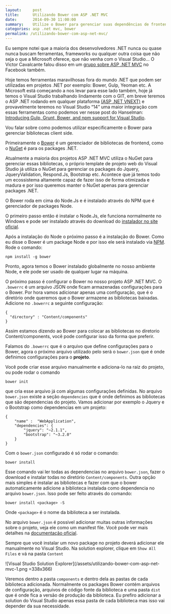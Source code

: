 ```yaml
---
layout:     post
title:      Utilizando Bower com ASP .NET MVC
date:       2014-09-30 11:00:00
summary:    Utilize o Bower para gerenciar suas dependências de frontend e seja mais feliz
categories: asp .net mvc, bower
permalink: /utilizando-bower-com-asp-net-mvc/
---
```


Eu sempre notei que a maioria dos desenvolvedores .NET nunca ou quase nunca buscam ferramentas, frameworks ou qualquer outra coisa que não seja o que a Microsoft oferece, que não venha com o Visual Studio... O Victor Cavalcante falou disso em um [grupo sobre ASP .NET MVC](https://www.facebook.com/groups/aspnetmvcbr/permalink/713959755348640/) no Facebook também.

Hoje temos ferramentas maravilhosas fora do mundo .NET que podem ser utilizadas em projetos .NET por exemplo: Bower, Gulp, Yeoman etc. A Microsoft está começando a nos levar para esse lado também, hoje já temos o Visual Studio trabalhando lindamente com o GIT, em breve teremos o ASP .NET rodando em qualquer plataforma [(ASP .NET VNEXT)](http://www.asp.net/vnext) e provavelmente teremos no Visual Studio “14” uma maior integração com essas ferramentas como podemos ver nesse post do Hanselman: [Introducing Gulp, Grunt, Bower, and npm support for Visual Studio](http://www.hanselman.com/blog/introducinggulpgruntbowerandnpmsupportforvisualstudio.aspx).

Vou falar sobre como podemos utilizar especificamente o Bower para gerenciar bibliotecas client side.

Primeiramente o [Bower](http://bower.io/) é um gerenciador de bibliotecas de frontend, como o [NuGet](http://www.nuget.org/) é para os packages .NET. 

Atualmente a maioria dos projetos ASP .NET MVC utiliza o NuGet para gerenciar essas bibliotecas, o próprio template de projeto web do Visual Studio já utiliza o NuGet para gerenciar os packages do Jquery, JqueryValidation, Respond.Js, Bootstrap etc. 
Acontece que já temos todo um ecossistema altamente capaz de fazer isso de forma otimizada e madura e por isso queremos manter o NuGet apenas para gerenciar packages .NET.

O Bower roda em cima do Node.Js e é instalado através do NPM que é gerenciador de packages Node. 

O primeiro passo então é instalar o Node.Js, ele funciona normalmente no Windows e pode ser instalado através do download do [instalador no site oficial](http://nodejs.org/).

Após a instalação do Node o próximo passo é a instalação do Bower. Como eu disse o Bower é um package Node e por isso ele será instalado via [NPM](https://www.npmjs.org). Rode o comando:

```
npm install -g bower
```

Pronto, agora temos o Bower instalado globalmente no nosso ambiente Node, e ele pode ser usado de qualquer lugar na máquina.

O próximo passo é configurar o Bower no nosso projeto ASP .NET MVC. O ```.bowerrc``` é um arquivo JSON onde ficam armazenadas configurações para o Bower. Por hora vamos adicionar apenas uma configuração, que é o diretório onde queremos que o Bower armazene as bibliotecas baixadas. Adicione no ```.bowerrc``` a seguinte configuração:

```
{
  "directory" : "Content/components"
}
```

Assim estamos dizendo ao Bower para colocar as bibliotecas no diretorio Content/components, você pode configurar isso da forma que preferir.

Falamos do ```.bowerrc``` que é o arquivo que define configurações para o Bower, agora o próximo arquivo utilizado pelo será o ```bower.json``` que é onde definimos configurações para o **projeto**.

Você pode criar esse arquivo manualmente e adiciona-lo na raiz do projeto, ou pode rodar o comando

```
bower init
```

que cria esse arquivo já com algumas configurações definidas. No arquivo ```bower.json``` existe a seção ```dependencies``` que é onde definimos as bibliotecas que são dependencias do projeto. Vamos adicionar por exemplo o Jquery e o Bootstrap como dependencias em um projeto:

```
{
    "name" :  "WebApplication",
    "dependencies": {
        "jquery": "~2.1.1",
        "bootstrap": "~3.2.0"
    }
}
```

Com o ```bower.json``` configurado é só rodar o comando:

```
bower install
```

Esse comando vai ler todas as dependencias no arquivo ```bower.json```, fazer o download e instalar todas no diretório ```Content/components```. Outra opção mais simples é instalar as bibliotecas e fazer com que o bower automaticamente adicione a biblioteca instalada como dependencia no arquivo ```bower.json```. Isso pode ser feito através do comando:

```
bower install <package> -S
```

Onde ```<package>``` é o nome da biblioteca a ser instalada.

No arquivo ```bower.json``` é possivel adicionar muitas outras informações sobre o projeto, veja ele como um manifest file. Você pode ver mais detalhes na [documentação oficial](http://bower.io/docs/creating-packages/).

Sempre que você instalar um novo package no projeto deverá adicionar ele manualmente no Visual Studio.
Na solution explorer, clique em ```Show All Files``` e vá na pasta ```Content```

![Visual Studio Solution Explorer](/assets/utilizando-bower-com-asp-net-mvc-1.png =338x366)

Veremos dentro a pasta ```components``` e dentro dela as pastas de cada biblioteca adicionada. Normalmente os packages Bower contém arquivos de configuração, arquivos de código fonte da biblioteca e uma pasta ```dist``` que é onde fica a versão de produção da biblioteca. Eu prefiro adicionar a solution do Visual Studio apenas essa pasta de cada biblioteca mas isso vai depender da sua necessidade. 
